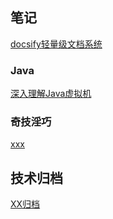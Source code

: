 ## 笔记

[docsify轻量级文档系统](笔记/docsify/docsify轻量级.md)

### Java

[深入理解Java虚拟机](笔记/Java/)

### 奇技淫巧

[xxx](笔记/Java/)

## 技术归档

[XX归档](技术归档/)